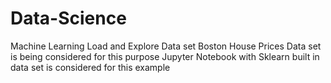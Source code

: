 # Data-Science
Machine Learning Load and Explore Data set
Boston House Prices Data set is being considered for this purpose
Jupyter Notebook with Sklearn built in data set is considered for this example
